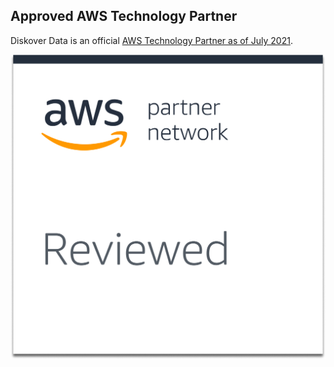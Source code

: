 ## Approved AWS Technology Partner

Diskover Data is an official [AWS Technology Partner as of July 2021](https://aws.amazon.com/partners/technology/).

![Image: Diskover Data AWS Technology Partner Network badge](images/logo_aws_technology_partner_network_badge_for_diskover_data.png)
